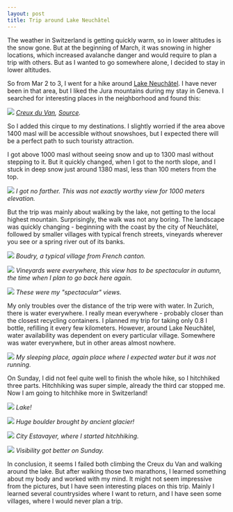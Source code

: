 ```yaml
---
layout: post
title: Trip around Lake Neuchâtel
---
```


The weather in Switzerland is getting quickly warm, so in lower altitudes is the snow gone. But at the beginning of March, it was snowing in higher locations, which increased avalanche danger and would require to plan a trip with others. But as I wanted to go somewhere alone, I decided to stay in lower altitudes.

So from Mar 2 to 3, I went for a hike around [Lake Neuchâtel](https://en.mapy.cz/s/3qdGD). I have never been in that area, but I liked the Jura mountains during my stay in Geneva. I searched for interesting places in the neighborhood and found this:

![](https://farm3.staticflickr.com/2849/10967239464_7712b49a09_o.jpg)
*[Creux du Van](https://en.wikipedia.org/wiki/Creux_du_Van), [Source](https://www.flickr.com/photos/m-okapi/10967239464).*

So I added this cirque to my destinations. I slightly worried if the area above 1400 masl will be accessible without snowshoes, but I expected there will be a perfect path to such touristy attraction.

I got above 1000 masl without seeing snow and up to 1300 masl without stepping to it. But it quickly changed, when I got to the north slope, and I stuck in deep snow just around 1380 masl, less than 100 meters from the top.

![](https://lh3.googleusercontent.com/jdT48MppFzEEF49wT6q7FFgAWLZS2IHCFFTw5nShLyyyFBLluLrqdRtpsX7tMPfZCSncgG9L950DlBeg-iZo7Qubv0UA4SIe7-5PcXyo69TpI83WwFf-EGoVPdgYWMwSRfMf37g79uM=w2160-h1440-no)
*I got no farther. This was not exactly worthy view for 1000 meters elevation.*

But the trip was mainly about walking by the lake, not getting to the local highest mountain. Surprisingly, the walk was not any boring. The landscape was quickly changing - beginning with the coast by the city of Neuchâtel, followed by smaller villages with typical french streets, vineyards wherever you see or a spring river out of its banks.

![](https://s3-eu-west-1.amazonaws.com/notrehistoire.ch/storage/77afd33dcb8be3a591cab9a77a4685e918117600fa5abc318ed1d34f612862b2.jpg)
*Boudry, a typical village from French canton.*

![](https://lh3.googleusercontent.com/N9jxeM8cop2yChAOge0iOanIP_E_hYRetiM_v-dUcp5khn04ggRf8k9JWOsa9EvoF8VED8l1VqMUwa1wLupmFwnzMDc5QOU9L40xNCZMV5MFlAZGedWzBhqW_ayi9IVtG2_8ZmEKKA4=w2560-h1440-no)
*Vineyards were everywhere, this view has to be spectacular in autumn, the time when I plan to go back here again.*

![](https://lh3.googleusercontent.com/6NDO33K9WSodZkeGKe3Y4OAYczEmdM7MYPw0-kvjRXaiz6p6uvSWMXApTJCG9cj5yY1Z6PFsW59pry5toqnpFYxqIMQWXB5Ulu0Y3cwvA9-EvaCmKP9h20dQk5wf-Y_szFOL4702nlw=w2160-h1440-no)
*These were my "spectacular" views.*

My only troubles over the distance of the trip were with water. In Zurich, there is water everywhere. I really mean everywhere - probably closer than the closest recycling containers. I planned my trip for taking only 0.8 l bottle, refilling it every few kilometers. However, around Lake Neuchâtel, water availability was dependent on every particular village. Somewhere was water everywhere, but in other areas almost nowhere.

![](https://lh3.googleusercontent.com/qonAP994jWQ-494pwNVc4OJ4AIqxaWi87uGYdsbJMBdn9uZ-0mgjWkLu_Fd0lMknt_w0Ze0vdTXlvkHZX3Mz27rAOXGoilyGEwgL3b050qEbp-ofpAtxqFqCVrHUaAYwUAPZ9EcnZ8s=w2560-h1440-no)
*My sleeping place, again place where I expected water but it was not running.*

On Sunday, I did not feel quite well to finish the whole hike, so I hitchhiked three parts. Hitchhiking was super simple, already the third car stopped me. Now I am going to hitchhike more in Switzerland!

![](https://lh3.googleusercontent.com/5beRY9byyc5NE6WB_SNWSYFPW8hf6pxbQ94AdUEVgbSEP4sUkOjsjQrAQ9-ZuYqJaBwk9pd714PDAv5OYsu7JXpek2Ws1dJ5FA2utkSvIXhZtrdIfLbZSKsB4NPQmVThw9vF7GMYmqc=w2160-h1440-no)
*Lake!*

![](https://lh3.googleusercontent.com/-KtKLIcbZhYucEjZryFka3i1WwsbjiLy1a9Hwt_g0nglo79hjSxz1f6SK0ja3Qj6MJBgVZbN3yTDaxhwSPOLziQF3XHJ6aKRYvDFuLTcONzkotmxTNxrBC9mHVz1Eqc1txsjbM71Fig=w2560-h1440-no)
*Huge boulder brought by ancient glacier!*

![](https://lh3.googleusercontent.com/ZBAyGEd4COUXpGcRTmgaKV8kd7IXH4H1wBbpvABNrQqDNQ_BRcTOz4urV6thgTtzT1M07_M6gwPNj0wirtAZQUrjM11OZ_kxxKyh_IlA2gVJZj5C0oiA8DzNI5dVeA4vhX5GK-ViHNs=w2560-h1440-no)
*City Estavayer, where I started hitchhiking.*

![](https://lh3.googleusercontent.com/oT386Qf4qHf-sAhXCfxjhs8ibKb2X74aLrkBiseFfsyzZMdwJRvDmKPuQC11eshDCrBCxvjSHllM3Z2QEEuQFBNpzw0lFkInSUrevpuZnbqPAlpVg7pTciygQjsXgAtbHEbWGnNexbQ=w2160-h1440-no)
*Visibility got better on Sunday.*

In conclusion, it seems I failed both climbing the Creux du Van and walking around the lake. But after walking those two marathons, I learned something about my body and worked with my mind. It might not seem impressive from the pictures, but I have seen interesting places on this trip. Mainly I learned several countrysides where I want to return, and I have seen some villages, where I would never plan a trip.